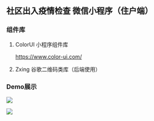 ## 社区出入疫情检查 微信小程序（住户端）    

### 组件库

1. ColorUI 小程序组件库

   https://www.color-ui.com/

2. Zxing 谷歌二维码类库（后端使用）



### Demo展示

![](https://raw.githubusercontent.com/Zimomo333/covid-19_AccessControlSystem_Wx_Resident/master/picture/login.png)



![](https://raw.githubusercontent.com/Zimomo333/covid-19_AccessControlSystem_Wx_Resident/master/picture/index.png)